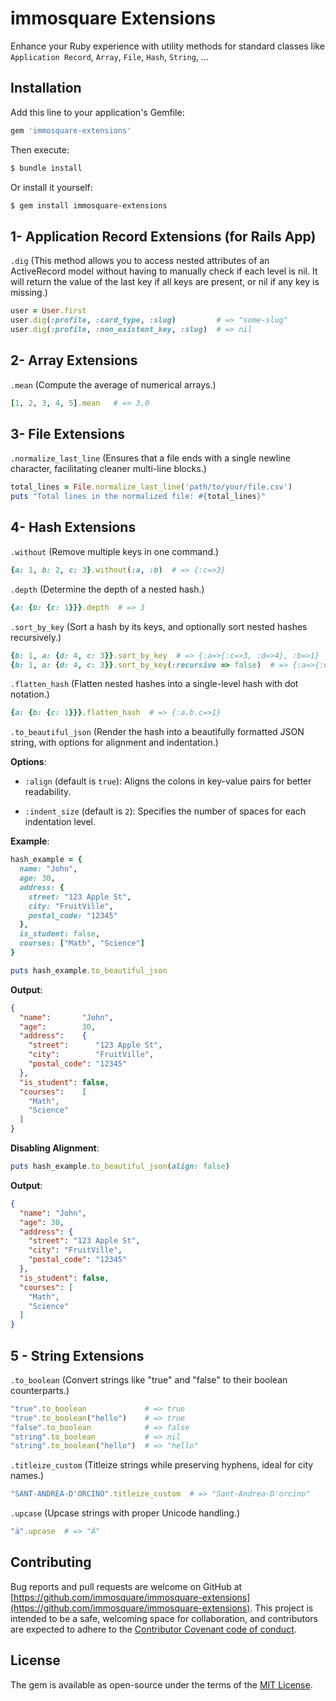 # immosquare Extensions

Enhance your Ruby experience with utility methods for standard classes like `Application Record`, `Array`, `File`, `Hash`, `String`, ...

## Installation

Add this line to your application's Gemfile:

```ruby
gem 'immosquare-extensions'
```

Then execute:

```bash
$ bundle install
```

Or install it yourself:

```bash
$ gem install immosquare-extensions
```

## 1- Application Record Extensions (for Rails App)

`.dig` (This method allows you to access nested attributes of an ActiveRecord model without having to manually check if each level is nil. It will return the value of the last key if all keys are present, or nil if any key is missing.)

```ruby
user = User.first
user.dig(:profile, :card_type, :slug)         # => "some-slug"
user.dig(:profile, :non_existent_key, :slug)  # => nil
```


## 2- Array Extensions

`.mean` (Compute the average of numerical arrays.)

```ruby
[1, 2, 3, 4, 5].mean   # => 3.0
```

## 3- File Extensions

`.normalize_last_line` (Ensures that a file ends with a single newline character, facilitating cleaner multi-line blocks.)

```ruby
total_lines = File.normalize_last_line('path/to/your/file.csv')
puts "Total lines in the normalized file: #{total_lines}"
```

## 4- Hash Extensions

`.without` (Remove multiple keys in one command.)

```ruby
{a: 1, b: 2, c: 3}.without(:a, :b)  # => {:c=>3}
```


`.depth` (Determine the depth of a nested hash.)

```ruby
{a: {b: {c: 1}}}.depth  # => 3
```

`.sort_by_key` (Sort a hash by its keys, and optionally sort nested hashes recursively.)

```ruby
{b: 1, a: {d: 4, c: 3}}.sort_by_key  # => {:a=>{:c=>3, :d=>4}, :b=>1}
{b: 1, a: {d: 4, c: 3}}.sort_by_key(:recursive => false)  # => {:a=>{:d=>4, :c=>3}, :b=>1}
```

`.flatten_hash` (Flatten nested hashes into a single-level hash with dot notation.)

```ruby
{a: {b: {c: 1}}}.flatten_hash  # => {:a.b.c=>1}
```

`.to_beautiful_json` (Render the hash into a beautifully formatted JSON string, with options for alignment and indentation.)

**Options**:

- `:align` (default is `true`): Aligns the colons in key-value pairs for better readability.

- `:indent_size` (default is `2`): Specifies the number of spaces for each indentation level.

**Example**:

```ruby
hash_example = {
  name: "John",
  age: 30,
  address: {
    street: "123 Apple St",
    city: "FruitVille",
    postal_code: "12345"
  },
  is_student: false,
  courses: ["Math", "Science"]
}

puts hash_example.to_beautiful_json
```

**Output**:

```json
{
  "name":       "John",
  "age":        30,
  "address":    {
    "street":      "123 Apple St",
    "city":        "FruitVille",
    "postal_code": "12345"
  },
  "is_student": false,
  "courses":    [
    "Math",
    "Science"
  ]
}
```

**Disabling Alignment**:

```ruby
puts hash_example.to_beautiful_json(align: false)
```

**Output**:

```json
{
  "name": "John",
  "age": 30,
  "address": {
    "street": "123 Apple St",
    "city": "FruitVille",
    "postal_code": "12345"
  },
  "is_student": false,
  "courses": [
    "Math",
    "Science"
  ]
}
```


## 5 - String Extensions

`.to_boolean` (Convert strings like "true" and "false" to their boolean counterparts.)

```ruby
"true".to_boolean             # => true
"true".to_boolean("hello")    # => true
"false".to_boolean            # => false
"string".to_boolean           # => nil
"string".to_boolean("hello")  # => "hello"
```

`.titleize_custom` (Titleize strings while preserving hyphens, ideal for city names.)

```ruby
"SANT-ANDREA-D'ORCINO".titleize_custom  # => "Sant-Andrea-D'orcino"
```

`.upcase` (Upcase strings with proper Unicode handling.)

```ruby
"ä".upcase  # => "Ä"
```

## Contributing

Bug reports and pull requests are welcome on GitHub at [https://github.com/immosquare/immosquare-extensions](https://github.com/immosquare/immosquare-extensions). This project is intended to be a safe, welcoming space for collaboration, and contributors are expected to adhere to the [Contributor Covenant code of conduct](https://www.contributor-covenant.org/version/2/0/code_of_conduct/).

## License

The gem is available as open-source under the terms of the [MIT License](https://opensource.org/licenses/MIT).
